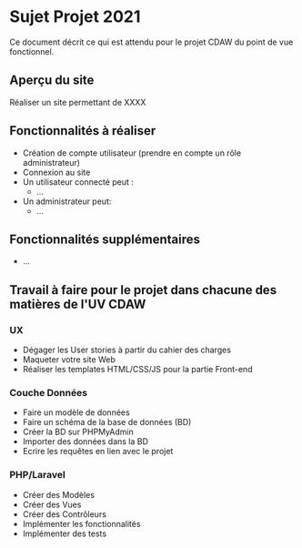 # Sujet Projet 2021

Ce document décrit ce qui est attendu pour le projet CDAW du point de vue fonctionnel.

## Aperçu du site

Réaliser un site permettant de XXXX

## Fonctionnalités à réaliser

* Création de compte utilisateur \(prendre en compte un rôle administrateur\)
* Connexion au site
* Un utilisateur connecté peut :
  * ...
* Un administrateur peut:
  * ...

## Fonctionnalités supplémentaires

* ...

## Travail à faire pour le projet dans chacune des matières de l'UV CDAW

### UX

* Dégager les User stories à partir du cahier des charges
* Maqueter votre site Web
* Réaliser les templates HTML/CSS/JS pour la partie Front-end

### Couche Données

* Faire un modèle de données
* Faire un schéma de la base de données \(BD\)
* Créer la BD sur PHPMyAdmin
* Importer des données dans la BD
* Ecrire les requêtes en lien avec le projet

### PHP/Laravel

* Créer des Modèles
* Créer des Vues
* Créer des Contrôleurs
* Implémenter les fonctionnalités
* Implémenter des tests

